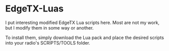 # EdgeTX-Luas
I put interesting modified EdgeTX Lua scripts here. Most are not my work, but I modify them in some way or another.

To install them, simply download the Lua pack and place the desired scripts into your radio's SCRIPTS/TOOLS folder.
